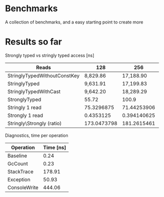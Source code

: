Benchmarks
==

A collection of benchmarks, and a easy starting point to create more

Results so far
===

Strongly typed vs stringly typed access [ns]

| Reads                        | 128          | 256          | 512          | 1024         |
|------------------------------|--------------|--------------|--------------|--------------|
| StringlyTypedWithoutConstKey | 8,829\.86    | 17,188\.90   | 34,674\.17   | 69,441\.99   |
| StringlyTyped                | 9,631\.91    | 17,199\.83   | 35,244\.92   | 69,205\.98   |
| StringlyTypedWithCast        | 9,642\.20    | 18,289\.29   | 35,682\.09   | 72,628\.49   |
| StronglyTyped                | 55\.72       | 100\.9       | 194\.24      | 378\.97      |
| Stringly 1 read              | 75\.3296875  | 71\.44253906 | 69\.69158203 | 70\.92625977 |
| Strongly 1 read              | 0\.4353125   | 0\.394140625 | 0\.379375    | 0\.370087891 |
| Stringly\\Strongly (ratio)   | 173\.0473798 | 181\.2615461 | 183\.70104   | 191\.6470697 |


Diagnostics, time per operation

| Operation    | Time \[ns\] |
|--------------|-------------|
| Baseline     |  0\.24      |
| GcCount      |  0\.23      |
| StackTrace   |  178\.91    |
| Exception    |  50\.93     |
| ConsoleWrite |  444\.06    |
